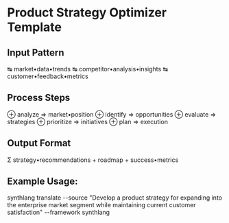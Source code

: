 # Product Strategy Optimizer Template

## Input Pattern
↹ market•data•trends
↹ competitor•analysis•insights
↹ customer•feedback•metrics

## Process Steps
⊕ analyze => market•position
⊕ identify => opportunities
⊕ evaluate => strategies
⊕ prioritize => initiatives
⊕ plan => execution

## Output Format
Σ strategy•recommendations + roadmap + success•metrics

## Example Usage:
synthlang translate   --source "Develop a product strategy for expanding into the enterprise market segment while maintaining current customer satisfaction"   --framework synthlang
